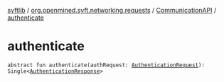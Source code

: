 [syftlib](../../index.md) / [org.openmined.syft.networking.requests](../index.md) / [CommunicationAPI](index.md) / [authenticate](./authenticate.md)

# authenticate

`abstract fun authenticate(authRequest: `[`AuthenticationRequest`](../../org.openmined.syft.networking.datamodels.syft/-authentication-request/index.md)`): Single<`[`AuthenticationResponse`](../../org.openmined.syft.networking.datamodels.syft/-authentication-response/index.md)`>`